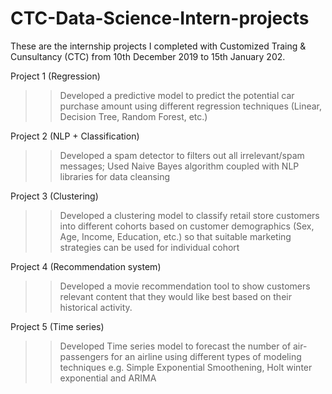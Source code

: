 # CTC-Data-Science-Intern-projects

These are the internship projects I completed with Customized Traing & Cunsultancy (CTC) from 10th December 2019 to 15th January 202.

Project 1 (Regression)
>> Developed a predictive model to predict the potential car purchase amount using different regression techniques (Linear, Decision Tree, Random Forest, etc.)

Project 2 (NLP + Classification)
>>Developed a spam detector to filters out all irrelevant/spam messages; Used Naive Bayes algorithm coupled with NLP libraries for data cleansing

Project 3 (Clustering)
>> Developed a clustering model to classify retail store customers into different cohorts based on customer demographics (Sex, Age, Income, Education, etc.) so that suitable marketing strategies can be used for individual cohort

Project 4 (Recommendation system)
>>Developed a movie recommendation tool to show customers relevant content that they would like best based on their historical activity.

Project 5 (Time series)
>>Developed Time series model to forecast the number of air-passengers for an airline using different types of modeling techniques e.g. Simple Exponential Smoothening, Holt winter exponential and ARIMA
 
